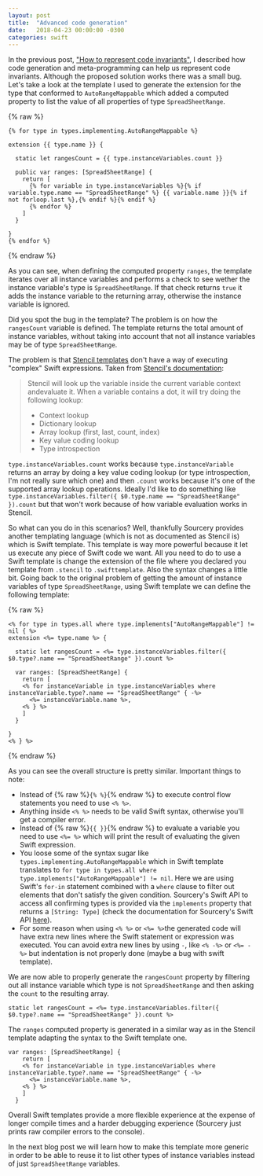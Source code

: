 ```yaml
---
layout: post
title:  "Advanced code generation"
date:   2018-04-23 00:00:00 -0300
categories: swift
---
```


In the previous post, ["How to represent code invariants"](/swift/2018/04/09/how-to-represent-code-invariants.html), I described how code generation and meta-programming can help us represent code invariants. Although the proposed solution works there was a small bug. Let's take a look at the template I used to generate the extension for the type that conformed to `AutoRangeMappable` which added a computed property to list the value of all properties of type `SpreadSheetRange`.

{% raw %}
```
{% for type in types.implementing.AutoRangeMappable %}

extension {{ type.name }} {

  static let rangesCount = {{ type.instanceVariables.count }}

  public var ranges: [SpreadSheetRange] {
    return [
      {% for variable in type.instanceVariables %}{% if variable.type.name == "SpreadSheetRange" %} {{ variable.name }}{% if not forloop.last %},{% endif %}{% endif %}
      {% endfor %}
    ]
  }

}
{% endfor %}
```
{% endraw %}

As you can see, when defining the computed property `ranges`, the template iterates over all instance variables and performs a check to see wether the instance variable's type is `SpreadSheetRange`. If that check returns `true` it adds the instance variable to the returning array, otherwise the instance variable is ignored.

Did you spot the bug in the template? The problem is on how the `rangesCount` variable is defined. The template returns the total amount of instance variables, without taking into account that not all instance variables may be of type `SpreadSheetRange`.

The problem is that [Stencil templates](https://github.com/kylef/Stencil) don't have a way of executing "complex" Swift expressions. Taken from [Stencil's documentation](http://stencil.fuller.li/en/latest/templates.html#variables):

> Stencil will look up the variable inside the current variable context andevaluate it. When a variable contains a dot, it will try doing the following lookup:
>
> - Context lookup
> - Dictionary lookup
> - Array lookup (first, last, count, index)
> - Key value coding lookup
> - Type introspection
>

`type.instanceVariables.count` works because `type.instanceVariable` returns an array by doing a key value coding lookup (or type introspection, I'm not really sure which one) and then `.count` works because it's one of the supported array lookup operations. Ideally I'd like to do something like `type.instanceVariables.filter({ $0.type.name == "SpreadSheetRange" }).count` but that won't work because of how variable evaluation works in Stencil.

So what can you do in this scenarios? Well, thankfully Sourcery provides another templating language (which is not as documented as Stencil is) which is Swift template. This template is way more powerful because it let us execute any piece of Swift code we want. All you need to do to use a Swift template is change the extension of the file where you declared you template from `.stencil` to `.swifttemplate`. Also the syntax changes a little bit. Going back to the original problem of getting the amount of instance variables of type `SpreadSheetRange`, using Swift template we can define the following template:

{% raw %}
```
<% for type in types.all where type.implements["AutoRangeMappable"] != nil { %>
extension <%= type.name %> {

  static let rangesCount = <%= type.instanceVariables.filter({ $0.type?.name == "SpreadSheetRange" }).count %>

  var ranges: [SpreadSheetRange] {
    return [
    <% for instanceVariable in type.instanceVariables where instanceVariable.type?.name == "SpreadSheetRange" { -%>
      <%= instanceVariable.name %>,
    <% } %>
    ]
  }

}
<% } %>
```
{% endraw %}

As you can see the overall structure is pretty similar. Important things to note:

* Instead of {% raw %}`{% %}`{% endraw %} to execute control flow statements you need to use `<% %>`.
* Anything inside `<% %>` needs to be valid Swift syntax, otherwise you'll get a compiler error.
* Instead of {% raw %}`{{ }}`{% endraw %} to evaluate a variable you need to use `<%= %>` which will print the result of evaluating the given Swift expression.
* You loose some of the syntax sugar like `types.implementing.AutoRangeMappable` which in Swift template translates to `for type in types.all where type.implements["AutoRangeMappable"] != nil`. Here we are using Swift's `for-in` statement combined with a `where` clause to filter out elements that don't satisfy the given condition. Sourcery's Swift API to access all confirming types is provided via the `implements` property that returns a `[String: Type]` (check the documentation for Sourcery's Swift API [here](https://cdn.rawgit.com/krzysztofzablocki/Sourcery/master/docs/Classes/Type.html#/c:@M@SourceryRuntime@objc(cs)Type(py)implements)).
* For some reason when using `<% %>` or `<%= %>`the generated code will have extra new lines where the Swift statement or expression was executed. You can avoid extra new lines by using `-`, like `<% -%>` or `<%= -%>` but indentation is not properly done (maybe a bug with swift template).

We are now able to properly generate the `rangesCount` property by filtering out all instance variable which type is not `SpreadSheetRange` and then asking the `count` to the resulting array.

```
static let rangesCount = <%= type.instanceVariables.filter({ $0.type?.name == "SpreadSheetRange" }).count %>
```

The `ranges` computed property is generated in a similar way as in the Stencil template adapting the syntax to the Swift template one.

```
var ranges: [SpreadSheetRange] {
    return [
    <% for instanceVariable in type.instanceVariables where instanceVariable.type?.name == "SpreadSheetRange" { -%>
      <%= instanceVariable.name %>,
    <% } %>
    ]
  }
```

Overall Swift templates provide a more flexible experience at the expense of longer compile times and a harder debugging experience (Sourcery just prints raw compiler errors to the console).

In the next blog post we will learn how to make this template more generic in order to be able to reuse it to list other types of instance variables instead of just `SpreadSheetRange` variables.
